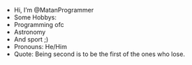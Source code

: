 - Hi, I’m @MatanProgrammer
- Some Hobbys:
- Programming ofc
- Astronomy
- And sport ;)
- Pronouns: He/Him
- Quote: Being second is to be the first of the ones who lose.
